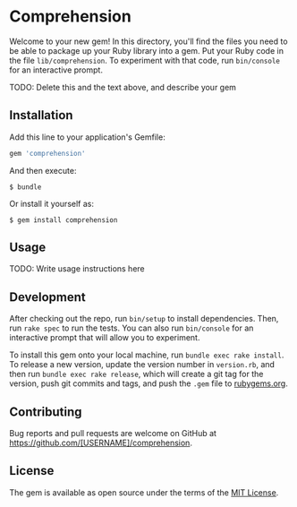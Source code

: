 # Comprehension

Welcome to your new gem! In this directory, you'll find the files you need to be able to package up your Ruby library into a gem. Put your Ruby code in the file `lib/comprehension`. To experiment with that code, run `bin/console` for an interactive prompt.

TODO: Delete this and the text above, and describe your gem

## Installation

Add this line to your application's Gemfile:

```ruby
gem 'comprehension'
```

And then execute:

    $ bundle

Or install it yourself as:

    $ gem install comprehension

## Usage

TODO: Write usage instructions here

## Development

After checking out the repo, run `bin/setup` to install dependencies. Then, run `rake spec` to run the tests. You can also run `bin/console` for an interactive prompt that will allow you to experiment.

To install this gem onto your local machine, run `bundle exec rake install`. To release a new version, update the version number in `version.rb`, and then run `bundle exec rake release`, which will create a git tag for the version, push git commits and tags, and push the `.gem` file to [rubygems.org](https://rubygems.org).

## Contributing

Bug reports and pull requests are welcome on GitHub at https://github.com/[USERNAME]/comprehension.


## License

The gem is available as open source under the terms of the [MIT License](http://opensource.org/licenses/MIT).

